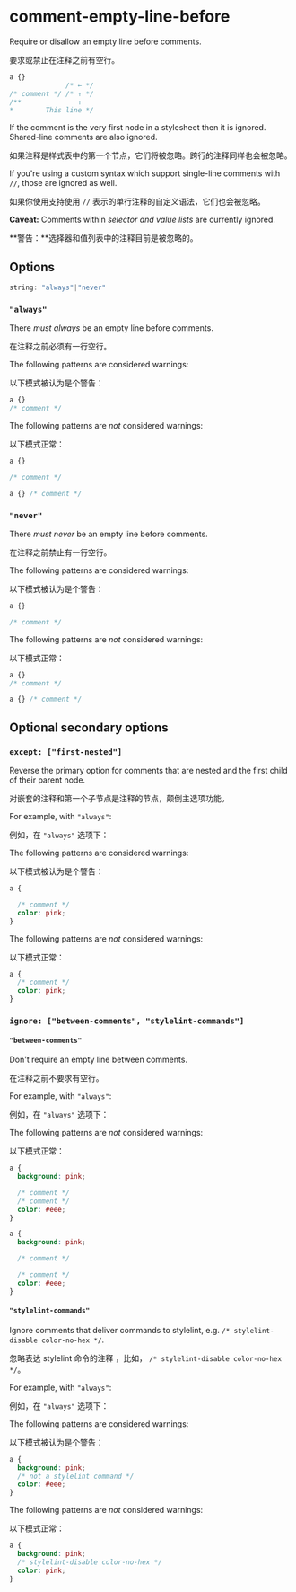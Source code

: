 # comment-empty-line-before

Require or disallow an empty line before comments.

要求或禁止在注释之前有空行。

```css
a {}
              /* ← */
/* comment */ /* ↑ */
/**              ↑
*        This line */
```

If the comment is the very first node in a stylesheet then it is ignored. Shared-line comments are also ignored.

如果注释是样式表中的第一个节点，它们将被忽略。跨行的注释同样也会被忽略。

If you're using a custom syntax which support single-line comments with `//`, those are ignored as well.

如果你使用支持使用 `//` 表示的单行注释的自定义语法，它们也会被忽略。

**Caveat:** Comments within *selector and value lists* are currently ignored.

**警告：**选择器和值列表中的注释目前是被忽略的。

## Options

```js
string: "always"|"never"
```

### `"always"`

There *must always* be an empty line before comments.

在注释之前必须有一行空行。

The following patterns are considered warnings:

以下模式被认为是个警告：

```css
a {}
/* comment */
```

The following patterns are *not* considered warnings:

以下模式正常：

```css
a {}

/* comment */
```

```css
a {} /* comment */
```

### `"never"`

There *must never* be an empty line before comments.

在注释之前禁止有一行空行。

The following patterns are considered warnings:

以下模式被认为是个警告：

```css
a {}

/* comment */
```

The following patterns are *not* considered warnings:

以下模式正常：

```css
a {}
/* comment */
```

```css
a {} /* comment */
```

## Optional secondary options

### `except: ["first-nested"]`

Reverse the primary option for comments that are nested and the first child of their parent node.

对嵌套的注释和第一个子节点是注释的节点，颠倒主选项功能。

For example, with `"always"`:

例如，在 `"always"` 选项下：

The following patterns are considered warnings:

以下模式被认为是个警告：

```css
a {

  /* comment */
  color: pink;
}
```

The following patterns are *not* considered warnings:

以下模式正常：

```css
a {
  /* comment */
  color: pink;
}
```

### `ignore: ["between-comments", "stylelint-commands"]`

#### `"between-comments"`

Don't require an empty line between comments.

在注释之前不要求有空行。

For example, with `"always"`:

例如，在 `"always"` 选项下：

The following patterns are *not* considered warnings:

以下模式正常：

```css
a {
  background: pink;

  /* comment */
  /* comment */
  color: #eee;
}
```

```css
a {
  background: pink;

  /* comment */

  /* comment */
  color: #eee;
}
```

#### `"stylelint-commands"`

Ignore comments that deliver commands to stylelint, e.g. `/* stylelint-disable color-no-hex */`.

忽略表达 stylelint 命令的注释 ，比如， `/* stylelint-disable color-no-hex */`。

For example, with `"always"`:

例如，在 `"always"` 选项下：

The following patterns are considered warnings:

以下模式被认为是个警告：

```css
a {
  background: pink;
  /* not a stylelint command */
  color: #eee;
}
```

The following patterns are *not* considered warnings:

以下模式正常：

```css
a {
  background: pink;
  /* stylelint-disable color-no-hex */
  color: pink;
}
```
